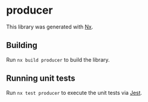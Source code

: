 # producer

This library was generated with [Nx](https://nx.dev).

## Building

Run `nx build producer` to build the library.

## Running unit tests

Run `nx test producer` to execute the unit tests via [Jest](https://jestjs.io).
